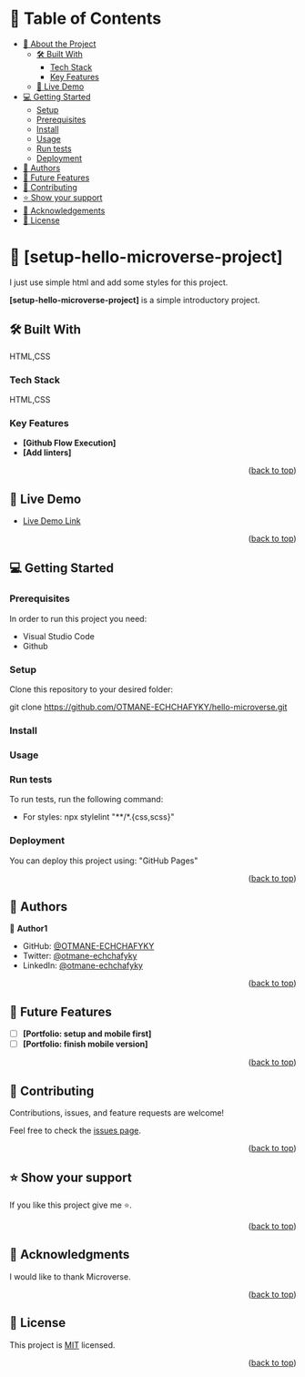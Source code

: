 
<a name="readme-top"></a>


# 📗 Table of Contents

- [📖 About the Project](#about-project)
  - [🛠 Built With](#built-with)
    - [Tech Stack](#tech-stack)
    - [Key Features](#key-features)
  - [🚀 Live Demo](#live-demo)
- [💻 Getting Started](#getting-started)
  - [Setup](#setup)
  - [Prerequisites](#prerequisites)
  - [Install](#install)
  - [Usage](#usage)
  - [Run tests](#run-tests)
  - [Deployment](#triangular_flag_on_post-deployment)
- [👥 Authors](#authors)
- [🔭 Future Features](#future-features)
- [🤝 Contributing](#contributing)
- [⭐️ Show your support](#support)
- [🙏 Acknowledgements](#acknowledgements)
- [📝 License](#license)

# 📖 [setup-hello-microverse-project] <a name="setup-hello-microverse-project"></a>
I just use simple html and add some styles for this project.


**[setup-hello-microverse-project]** is a simple introductory project.

## 🛠 Built With <a name="built-with"></a>
HTML,CSS
### Tech Stack <a name="tech-stack"></a>
HTML,CSS
### Key Features <a name="key-features"></a>
- **[Github Flow Execution]**
- **[Add linters]**

<p align="right">(<a href="#readme-top">back to top</a>)</p>

## 🚀 Live Demo <a name="live-demo"></a>

- [Live Demo Link](https://otmane-echchafyky.github.io/hello-microverse/)

<p align="right">(<a href="#readme-top">back to top</a>)</p>


## 💻 Getting Started <a name="getting-started"></a>

### Prerequisites

In order to run this project you need:

- Visual Studio Code
- Github
 
### Setup

Clone this repository to your desired folder:

git clone https://github.com/OTMANE-ECHCHAFYKY/hello-microverse.git
### Install
### Usage
### Run tests

To run tests, run the following command:

- For styles: npx stylelint "**/*.{css,scss}"

### Deployment

You can deploy this project using:
"GitHub Pages"

<p align="right">(<a href="#readme-top">back to top</a>)</p>


## 👥 Authors <a name="authors"></a>

👤 **Author1**

- GitHub: [@OTMANE-ECHCHAFYKY](https://github.com/OTMANE-ECHCHAFYKY)
- Twitter: [@otmane-echchafyky](https://twitter.com/twitterhandle)
- LinkedIn: [@otmane-echchafyky](https://[linkedin.com/in/linkedinhandle](https://www.linkedin.com/in/otmane-echchafyky-125801248/))

<p align="right">(<a href="#readme-top">back to top</a>)</p>


## 🔭 Future Features <a name="future-features"></a>

- [ ] **[Portfolio: setup and mobile first]**
- [ ] **[Portfolio: finish mobile version]**

<p align="right">(<a href="#readme-top">back to top</a>)</p>

## 🤝 Contributing <a name="contributing"></a>

Contributions, issues, and feature requests are welcome!

Feel free to check the [issues page](../../issues/).

<p align="right">(<a href="#readme-top">back to top</a>)</p>

## ⭐️ Show your support <a name="support"></a>

If you like this project give me ⭐️.

<p align="right">(<a href="#readme-top">back to top</a>)</p>

## 🙏 Acknowledgments <a name="acknowledgements"></a>

I would like to thank Microverse.

<p align="right">(<a href="#readme-top">back to top</a>)</p>

## 📝 License <a name="license"></a>

This project is [MIT](./LICENCE.md) licensed.

<p align="right">(<a href="#readme-top">back to top</a>)</p>
